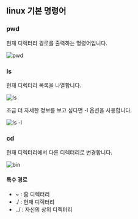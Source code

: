 ## linux 기본 명령어

### pwd

현재 디렉터리 경로를 출력하는 명령어입니다.

![pwd](https://user-images.githubusercontent.com/51042546/86507406-e8a46c80-be12-11ea-8944-02d0ac25abbf.png)

### ls

 현재 디렉터리 목록을 나열합니다.

![ls](https://user-images.githubusercontent.com/51042546/86507451-45a02280-be13-11ea-9cae-538cc7df1ac7.png)



조금 더 자세한 정보를 보고 싶다면 -l 옵션을 사용합니다.

![ls -l](https://user-images.githubusercontent.com/51042546/86507547-fa3a4400-be13-11ea-8630-8b2cc9a0ff9b.png)



### cd

현재 디렉터리에서 다른 디렉터리로 변경합니다.

![bin](https://user-images.githubusercontent.com/51042546/86507485-84ce7380-be13-11ea-9b09-a94acf6dcb5e.png)

#### 특수 경로

- ~ : 홈 디렉터리
- ./ : 현재 디렉터리
- ../ : 자신의 상위 디렉터리